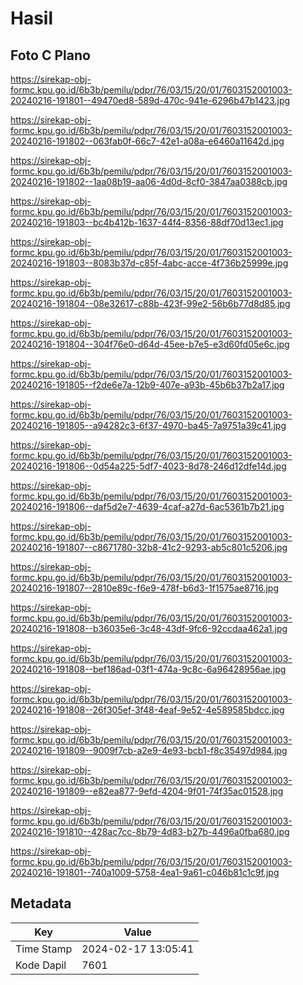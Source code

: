 # Hasil

## Foto C Plano

https://sirekap-obj-formc.kpu.go.id/6b3b/pemilu/pdpr/76/03/15/20/01/7603152001003-20240216-191801--49470ed8-589d-470c-941e-6296b47b1423.jpg

https://sirekap-obj-formc.kpu.go.id/6b3b/pemilu/pdpr/76/03/15/20/01/7603152001003-20240216-191802--063fab0f-66c7-42e1-a08a-e6460a11642d.jpg

https://sirekap-obj-formc.kpu.go.id/6b3b/pemilu/pdpr/76/03/15/20/01/7603152001003-20240216-191802--1aa08b19-aa06-4d0d-8cf0-3847aa0388cb.jpg

https://sirekap-obj-formc.kpu.go.id/6b3b/pemilu/pdpr/76/03/15/20/01/7603152001003-20240216-191803--bc4b412b-1637-44f4-8356-88df70d13ec1.jpg

https://sirekap-obj-formc.kpu.go.id/6b3b/pemilu/pdpr/76/03/15/20/01/7603152001003-20240216-191803--8083b37d-c85f-4abc-acce-4f736b25999e.jpg

https://sirekap-obj-formc.kpu.go.id/6b3b/pemilu/pdpr/76/03/15/20/01/7603152001003-20240216-191804--08e32617-c88b-423f-99e2-56b6b77d8d85.jpg

https://sirekap-obj-formc.kpu.go.id/6b3b/pemilu/pdpr/76/03/15/20/01/7603152001003-20240216-191804--304f76e0-d64d-45ee-b7e5-e3d60fd05e6c.jpg

https://sirekap-obj-formc.kpu.go.id/6b3b/pemilu/pdpr/76/03/15/20/01/7603152001003-20240216-191805--f2de6e7a-12b9-407e-a93b-45b6b37b2a17.jpg

https://sirekap-obj-formc.kpu.go.id/6b3b/pemilu/pdpr/76/03/15/20/01/7603152001003-20240216-191805--a94282c3-6f37-4970-ba45-7a9751a39c41.jpg

https://sirekap-obj-formc.kpu.go.id/6b3b/pemilu/pdpr/76/03/15/20/01/7603152001003-20240216-191806--0d54a225-5df7-4023-8d78-246d12dfe14d.jpg

https://sirekap-obj-formc.kpu.go.id/6b3b/pemilu/pdpr/76/03/15/20/01/7603152001003-20240216-191806--daf5d2e7-4639-4caf-a27d-6ac5361b7b21.jpg

https://sirekap-obj-formc.kpu.go.id/6b3b/pemilu/pdpr/76/03/15/20/01/7603152001003-20240216-191807--c8671780-32b8-41c2-9293-ab5c801c5206.jpg

https://sirekap-obj-formc.kpu.go.id/6b3b/pemilu/pdpr/76/03/15/20/01/7603152001003-20240216-191807--2810e89c-f6e9-478f-b6d3-1f1575ae8716.jpg

https://sirekap-obj-formc.kpu.go.id/6b3b/pemilu/pdpr/76/03/15/20/01/7603152001003-20240216-191808--b36035e6-3c48-43df-9fc6-92ccdaa462a1.jpg

https://sirekap-obj-formc.kpu.go.id/6b3b/pemilu/pdpr/76/03/15/20/01/7603152001003-20240216-191808--bef186ad-03f1-474a-9c8c-6a96428956ae.jpg

https://sirekap-obj-formc.kpu.go.id/6b3b/pemilu/pdpr/76/03/15/20/01/7603152001003-20240216-191808--26f305ef-3f48-4eaf-9e52-4e589585bdcc.jpg

https://sirekap-obj-formc.kpu.go.id/6b3b/pemilu/pdpr/76/03/15/20/01/7603152001003-20240216-191809--9009f7cb-a2e9-4e93-bcb1-f8c35497d984.jpg

https://sirekap-obj-formc.kpu.go.id/6b3b/pemilu/pdpr/76/03/15/20/01/7603152001003-20240216-191809--e82ea877-9efd-4204-9f01-74f35ac01528.jpg

https://sirekap-obj-formc.kpu.go.id/6b3b/pemilu/pdpr/76/03/15/20/01/7603152001003-20240216-191810--428ac7cc-8b79-4d83-b27b-4496a0fba680.jpg

https://sirekap-obj-formc.kpu.go.id/6b3b/pemilu/pdpr/76/03/15/20/01/7603152001003-20240216-191801--740a1009-5758-4ea1-9a61-c046b81c1c9f.jpg


## Metadata

| Key        | Value               |
| ---------- | ------------------- |
| Time Stamp | 2024-02-17 13:05:41 |
| Kode Dapil | 7601                |



